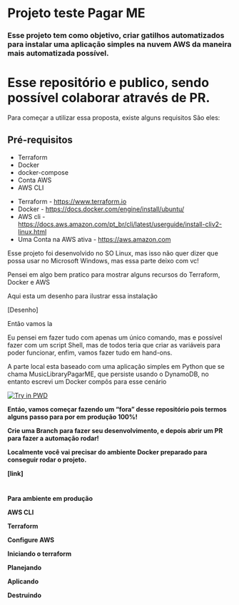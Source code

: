 # Projeto teste Pagar ME

### Esse projeto tem como objetivo, criar gatilhos automatizados para instalar uma aplicação simples na nuvem AWS da maneira mais automatizada possível.

# Esse repositório e publico, sendo possível colaborar através de PR. 


Para começar a utilizar essa proposta, existe alguns requisitos
São eles:
## Pré-requisitos

* Terraform
* Docker
* docker-compose
* Conta AWS
* AWS CLI



- Terraform - https://www.terraform.io
- Docker - https://docs.docker.com/engine/install/ubuntu/
- AWS cli - https://docs.aws.amazon.com/pt_br/cli/latest/userguide/install-cliv2-linux.html
- Uma Conta na AWS ativa - https://aws.amazon.com

Esse projeto foi desenvolvido no SO Linux, mas isso não quer dizer que possa usar no Microsoft Windows, mas essa parte deixo com vc!

Pensei em algo bem pratico para mostrar alguns recursos do Terraform, Docker e AWS

Aqui esta um desenho para ilustrar essa instalação

[Desenho]

Então vamos la 

Eu pensei em fazer tudo com apenas um único comando, mas e possível fazer com um script Shell, mas de todos teria que criar as variáveis para poder funcionar, enfim, vamos fazer tudo em hand-ons.

A parte local esta baseado com uma aplicação simples em Python que se chama MusicLibraryPagarME, que persiste usando o DynamoDB, no entanto escrevi um Docker compôs para esse cenário

<a href="https://labs.play-with-docker.com/?stack=https://raw.githubusercontent.com/diogoab/musiclibraypagarme/dev/app/docker-compose.yml">
  <img src="https://raw.githubusercontent.com/play-with-docker/stacks/master/assets/images/button.png" alt="Try in PWD"/>
</a>
<b>




Entáo, vamos começar fazendo um “fora” desse repositório pois termos alguns passo para por em produção 100%!

Crie uma Branch para fazer seu desenvolvimento, e depois abrir um PR para fazer a automação rodar!

Localmente você vai precisar do ambiente Docker preparado para conseguir rodar o projeto.

[link]

#

#

Para ambiente em produção

AWS CLI

Terraform

Configure AWS

Iniciando o terraform

Planejando

Aplicando

Destruindo

# 

#

#

#

#